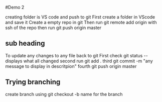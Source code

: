 #Demo 2

creating folder is VS code and push to git
First create a folder in VScode and save it
Create a empty repo in git
Then run git remote add origin with ssh of the repo
then run git push origin master

## sub heading

To update any changes to any file back to git
First check git status -- displays what all changed
second run git add .
third git commit -m "any message to display in descritpion"
fourth git push origin master

## Trying branching

create branch using git checkout -b name for the branch
